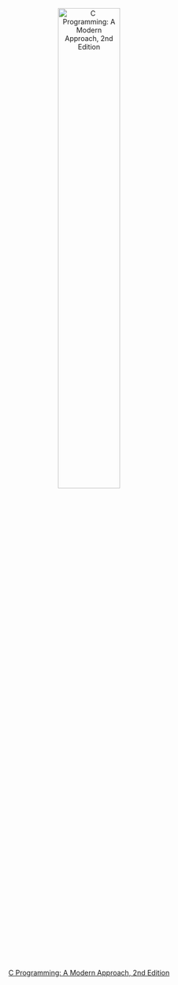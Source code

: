 <div align="center">
  <img src="http://knking.com/books/c2/images/cover2.jpg" alt="C Programming: A Modern Approach, 2nd Edition" width="50%" height="50%">
  <br>
  <a href="http://knking.com/books/c2/">C Programming: A Modern Approach, 2nd Edition</a>
</div>
